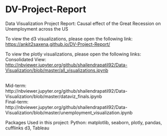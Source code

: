 # DV-Project-Report
Data Visualization Project Report: Causal effect of the Great Recession on Unemployment across the US

To view the d3 visualizations, please open the following link:
https://ankit2saxena.github.io/DV-Project-Report/

To view the plotly visualizations, please open the following links:
<br>
Consolidated View:
<br>
http://nbviewer.jupyter.org/github/shailendrapatil92/Data-Visualization/blob/master/all_visualizations.ipynb

<br>
Mid-term:
<br>
http://nbviewer.jupyter.org/github/shailendrapatil92/Data-Visualization/blob/master/dataviz_finals.ipynb

<br>
Final-term:
<br>
http://nbviewer.jupyter.org/github/shailendrapatil92/Data-Visualization/blob/master/unemployment_visualization.ipynb

Packages Used in this project: 
Python: matplotlib, seaborn, plotly, pandas, cufflinks
d3, Tableau

